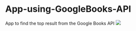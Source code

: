# App-using-GoogleBooks-API
App to find the top result from the Google Books API
![](app/googebooks.png)
